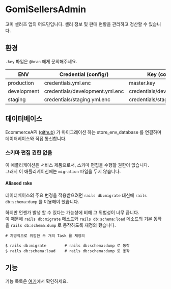 # GomiSellersAdmin
고미 셀러즈 앱의 어드민입니다. 셀러 정보 및 판매 현황을 관리하고 정산할 수 있습니다.

## 환경
`.key` 파일은 `@bran` 에게 문의해주세요.

ENV | Credential (config/) | Key (config/) 
--- | --- | ---
production | credentials.yml.enc | master.key
development | credentials/development.yml.enc | credentials/development.key
staging | credentials/staging.yml.enc | credentials/staging.key

## 데이터베이스
EcommerceAPI ([github](https://github.com/gomicorp/EcommerceAPI)) 가 마이그레이션 하는 store_env_database 를 연결하며 데이터베이스와 직접 통신합니다.

### 스키마 편집 권한 없음
이 애플리케이션은 서비스 제품으로서, 스키마 편집을 수행할 권한이 없습니다.  
그래서 이 애플리케이션에는 `migration` 파일을 두지 않습니다.

#### Aliased rake
데이터베이스의 주요 변경을 적용받으려면 `rails db:migrate` 대신에 `rails db:schema:dump` 를 이용해야 했습니다.

하지만 언젠가 발생 할 수 있다는 가능성에 비해 그 위험성이 너무 큽니다.  
이 때문에 `rails db:migrate` 메소드와 `rails db:schema:load` 메소드의 기본 동작을 `rails db:schema:dump` 로 동작하도록 재정의 했습니다.

```
# 치명적으로 위험한 두 개의 Task 를 재정의 

$ rails db:migrate        # rails db:schema:dump 로 동작 
$ rails db:schema:load    # rails db:schema:dump 로 동작
```

## 기능

기능 목록은 [여기]()에서 확인하세요.
